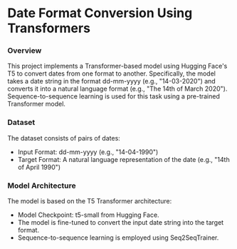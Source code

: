 # Date Format Conversion Using Transformers

### Overview
This project implements a Transformer-based model using Hugging Face's T5 to convert dates from one format to another. Specifically, the model takes a date string in the format dd-mm-yyyy (e.g., "14-03-2020") and converts it into a natural language format (e.g., "The 14th of March 2020"). Sequence-to-sequence learning is used for this task using a pre-trained Transformer model.

### Dataset
The dataset consists of pairs of dates:
- Input Format: dd-mm-yyyy (e.g., "14-04-1990")
- Target Format: A natural language representation of the date (e.g., "14th of April 1990")

### Model Architecture
The model is based on the T5 Transformer architecture:
- Model Checkpoint: t5-small from Hugging Face.
- The model is fine-tuned to convert the input date string into the target format.
- Sequence-to-sequence learning is employed using Seq2SeqTrainer.

